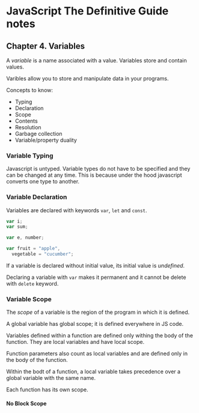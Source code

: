 # JavaScript The Definitive Guide notes

## Chapter 4. Variables

A _variable_ is a name associated with a value. Variables store and
contain values.

Varibles allow you to store and manipulate data in your programs.

Concepts to know:

- Typing
- Declaration
- Scope
- Contents
- Resolution
- Garbage collection
- Variable/property duality

### Variable Typing

Javascript is untyped. Variable types do not have to be specified and they can be changed at any time. This is because under the hood javascript converts one type to another.

### Variable Declaration

Variables are declared with keywords `var`, `let` and `const`.

```javascript
var i;
var sum;

var e, number;

var fruit = "apple",
  vegetable = "cucumber";
```

If a variable is declared without initial value, its initial value is _undefined_.

Declaring a variable with `var` makes it permanent and it cannot be delete with `delete` keyword.

### Variable Scope

The _scope_ of a variable is the region of the program in which it is defined.

A global variable has global scope; it is defined everywhere in JS code.

Variables defined within a function are defined only withing the body of the function. They are local variables and have local scope.

Function parameters also count as local variables and are defined only in the body of the function.

Within the bodt of a function, a local variable takes precedence over a global variable with the same name.

Each function has its own scope.

#### No Block Scope
